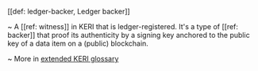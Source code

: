[[def: ledger-backer, Ledger backer]]

~ A [[ref: witness]] in KERI that is ledger-registered. It's a type of [[ref: backer]] that proof its authenticity by a signing key anchored to the public key of a data item on a (public) blockchain.

~ More in <a href="https://weboftrust.github.io/WOT-terms/docs/glossary/ledger-backer">extended KERI glossary</a>
